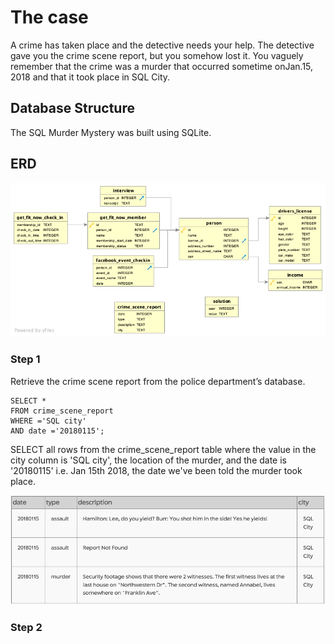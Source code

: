# The case
A crime has taken place and the detective needs your help. The detective gave you the crime scene report, but you somehow lost it. You vaguely remember that the crime was a ​murder​ that occurred sometime on ​Jan.15, 2018​ and that it took place in ​SQL City​. 

## Database Structure
The SQL Murder Mystery was built using SQLite.

## ERD

![alt text](image.png)

### Step 1
Retrieve the crime scene report from the police department’s database.

    SELECT * 
    FROM crime_scene_report 
    WHERE ='SQL city'
    AND date ='20180115';   

SELECT all rows from the crime_scene_report table where the value in the city column is 'SQL city', the location of the murder, and the date is '20180115' i.e. Jan 15th 2018, the date we've been told the murder took place.

![alt text](image-1.png)

### Step 2
